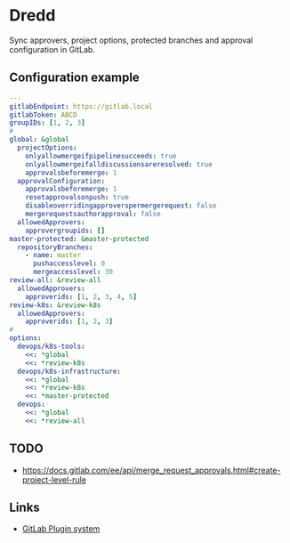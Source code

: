 # Dredd

Sync approvers, project options, protected branches and approval configuration in GitLab.

## Configuration example

```yaml
---
gitlabEndpoint: https://gitlab.local
gitlabToken: ABCD
groupIDs: [1, 2, 3]
# 
global: &global
  projectOptions:
    onlyallowmergeifpipelinesucceeds: true
    onlyallowmergeifalldiscussionsareresolved: true
    approvalsbeforemerge: 1
  approvalConfiguration:
    approvalsbeforemerge: 1
    resetapprovalsonpush: true
    disableoverridingapproverspermergerequest: false
    mergerequestsauthorapproval: false
  allowedApprovers:
    approvergroupids: []
master-protected: &master-protected
  repositoryBranches:
    - name: master
      pushaccesslevel: 0
      mergeaccesslevel: 30
review-all: &review-all
  allowedApprovers:
    approverids: [1, 2, 3, 4, 5]
review-k8s: &review-k8s
  allowedApprovers:
    approverids: [1, 2, 3]
# 
options:
  devops/k8s-tools:
    <<: *global
    <<: *review-k8s
  devops/k8s-infrastructure:
    <<: *global
    <<: *review-k8s
    <<: *master-protected
  devops:
    <<: *global
    <<: *review-all
```

## TODO

* https://docs.gitlab.com/ee/api/merge_request_approvals.html#create-project-level-rule

## Links

* [GitLab Plugin system](https://docs.gitlab.com/ee/administration/plugins.html)
